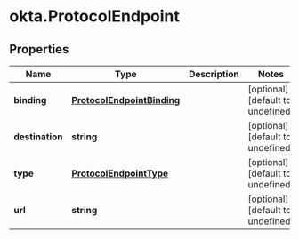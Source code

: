 # okta.ProtocolEndpoint

## Properties

Name | Type | Description | Notes
------------ | ------------- | ------------- | -------------
**binding** | [**ProtocolEndpointBinding**](ProtocolEndpointBinding.md) |  | [optional] [default to undefined]
**destination** | **string** |  | [optional] [default to undefined]
**type** | [**ProtocolEndpointType**](ProtocolEndpointType.md) |  | [optional] [default to undefined]
**url** | **string** |  | [optional] [default to undefined]

